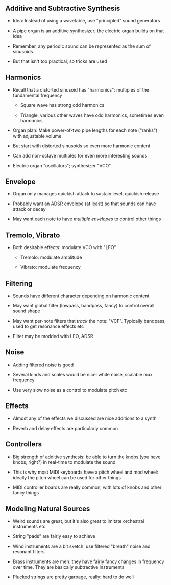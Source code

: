 ## Additive and Subtractive Synthesis

* Idea: Instead of using a wavetable, use "principled" sound
  generators

* A pipe organ is an additive synthesizer; the electric
  organ builds on that idea

* Remember, any periodic sound can be represented as the sum
  of sinusoids

* But that isn't too practical, so tricks are used

## Harmonics

* Recall that a distorted sinusoid has "harmonics": multiples
  of the fundamental frequency

  * Square wave has strong odd harmonics

  * Triangle, various other waves have odd harmonics,
    sometimes even harmonics

* Organ plan: Make power-of-two pipe lengths for each note
  ("ranks") with adjustable volume

* But start with distorted sinusoids so even more harmonic
  content

* Can add non-octave multiples for even more interesting
  sounds

* Electric organ "oscillators"; synthesizer "VCO"

## Envelope

* Organ only manages quickish attack to sustain level,
  quickish release

* Probably want an ADSR envelope (at least) so that
  sounds can have attack or decay

* May want each note to have *multiple envelopes* to control
  other things

## Tremolo, Vibrato

* Both desirable effects: modulate VCO with "LFO"

  * Tremolo: modulate amplitude

  * Vibrato: modulate frequency

## Filtering

* Sounds have different character depending on harmonic
  content

* May want global filter (lowpass, bandpass, fancy) to
  control overall sound shape

* May want per-note filters that *track* the note: "VCF".
  Typically bandpass, used to get resonance effects etc

* Filter may be modded with LFO, ADSR

## Noise

* Adding filtered noise is good

* Several kinds and scales would be nice: white noise,
  scalable max frequency

* Use very slow noise as a control to modulate pitch etc

## Effects

* Almost any of the effects we discussed are nice additions
  to a synth

* Reverb and delay effects are particularly common

## Controllers

* Big strength of additive synthesis: be able to turn the
  knobs (you have knobs, right?) in real-time to modulate
  the sound

* This is why most MIDI keyboards have a pitch wheel and mod
  wheel: ideally the pitch wheel can be used for other things

* MIDI controller boards are really common, with lots of
  knobs and other fancy things

## Modeling Natural Sources

* Weird sounds are great, but it's also great to imitate
  orchestral instruments etc

* String "pads" are fairly easy to achieve

* Wind instruments are a bit sketch: use filtered "breath" noise and
  resonant filters

* Brass instruments are meh: they have fairly fancy
  changes in frequency over time. They are basically
  subtractive instruments

* Plucked strings are pretty garbage, really: hard to do well

